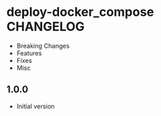 # deploy-docker_compose CHANGELOG

- Breaking Changes
- Features
- Fixes
- Misc

## 1.0.0

- Initial version
